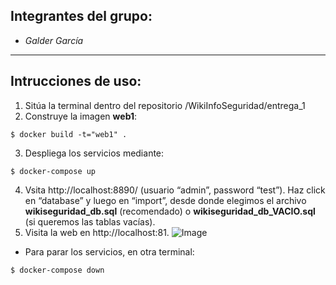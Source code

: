 ## Integrantes del grupo:
- *Galder García*
---
## Intrucciones de uso:
1. Sitúa la terminal dentro del repositorio /WikiInfoSeguridad/entrega_1
2. Construye la imagen **web1**:
```
$ docker build -t="web1" .
```
3. Despliega los servicios mediante:
```
$ docker-compose up
```
4. Vsita http://localhost:8890/ (usuario “admin”, password “test”). Haz click en “database” y luego en “import”,
desde donde elegimos el archivo **wikiseguridad_db.sql** (recomendado) o **wikiseguridad_db_VACIO.sql** (si queremos las tablas vacías).
5. Visita la web en http://localhost:81.
![Image](https://i.imgur.com/ot1LJ7m.png)
- Para parar los servicios, en otra terminal:
```
$ docker-compose down
```